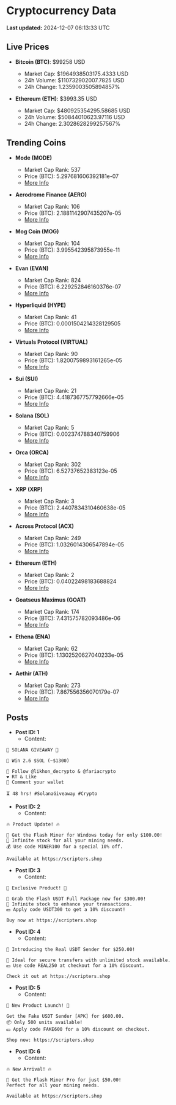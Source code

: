 # Cryptocurrency Data

**Last updated:** 2024-12-07 06:13:33 UTC

## Live Prices
- **Bitcoin (BTC)**: $99258 USD
  - Market Cap: $1964938503175.4333 USD
  - 24h Volume: $110732902007.7825 USD
  - 24h Change: 1.2359003505894857%

- **Ethereum (ETH)**: $3993.35 USD
  - Market Cap: $480925354295.58685 USD
  - 24h Volume: $50844010623.97116 USD
  - 24h Change: 2.3028628299257567%

## Trending Coins
- **Mode (MODE)**
  - Market Cap Rank: 537
  - Price (BTC): 5.297681606392181e-07
  - [More Info](https://www.coingecko.com/en/coins/mode)

- **Aerodrome Finance (AERO)**
  - Market Cap Rank: 106
  - Price (BTC): 2.1881142907435207e-05
  - [More Info](https://www.coingecko.com/en/coins/aerodrome-finance)

- **Mog Coin (MOG)**
  - Market Cap Rank: 104
  - Price (BTC): 3.995542395873955e-11
  - [More Info](https://www.coingecko.com/en/coins/mog-coin)

- **Evan (EVAN)**
  - Market Cap Rank: 824
  - Price (BTC): 6.229252846160376e-07
  - [More Info](https://www.coingecko.com/en/coins/evan)

- **Hyperliquid (HYPE)**
  - Market Cap Rank: 41
  - Price (BTC): 0.0001504214328129505
  - [More Info](https://www.coingecko.com/en/coins/hyperliquid)

- **Virtuals Protocol (VIRTUAL)**
  - Market Cap Rank: 90
  - Price (BTC): 1.8200759893161265e-05
  - [More Info](https://www.coingecko.com/en/coins/virtual-protocol)

- **Sui (SUI)**
  - Market Cap Rank: 21
  - Price (BTC): 4.4187367757792666e-05
  - [More Info](https://www.coingecko.com/en/coins/sui)

- **Solana (SOL)**
  - Market Cap Rank: 5
  - Price (BTC): 0.002374788340759906
  - [More Info](https://www.coingecko.com/en/coins/solana)

- **Orca (ORCA)**
  - Market Cap Rank: 302
  - Price (BTC): 6.52737652383123e-05
  - [More Info](https://www.coingecko.com/en/coins/orca)

- **XRP (XRP)**
  - Market Cap Rank: 3
  - Price (BTC): 2.4407834310460638e-05
  - [More Info](https://www.coingecko.com/en/coins/xrp)

- **Across Protocol (ACX)**
  - Market Cap Rank: 249
  - Price (BTC): 1.0326014306547894e-05
  - [More Info](https://www.coingecko.com/en/coins/across-protocol)

- **Ethereum (ETH)**
  - Market Cap Rank: 2
  - Price (BTC): 0.04022498183688824
  - [More Info](https://www.coingecko.com/en/coins/ethereum)

- **Goatseus Maximus (GOAT)**
  - Market Cap Rank: 174
  - Price (BTC): 7.431575782093486e-06
  - [More Info](https://www.coingecko.com/en/coins/goatseus-maximus)

- **Ethena (ENA)**
  - Market Cap Rank: 62
  - Price (BTC): 1.1302520627040233e-05
  - [More Info](https://www.coingecko.com/en/coins/ethena)

- **Aethir (ATH)**
  - Market Cap Rank: 273
  - Price (BTC): 7.867556356070179e-07
  - [More Info](https://www.coingecko.com/en/coins/aethir)

## Posts
- **Post ID: 1**
  - Content:
```
🚀 SOLANA GIVEAWAY 🚀

🎁 Win 2.6 $SOL (~$1300)

🤝 Follow @likhon_decrypto & @fariacrypto
❤️ RT & Like
💬 Comment your wallet

⏳ 48 hrs! #SolanaGiveaway #Crypto
```

- **Post ID: 2**
  - Content:
```
🔥 Product Update! 🔥

🚀 Get the Flash Miner for Windows today for only $100.00!
🔋 Infinite stock for all your mining needs.
💰 Use code MINER100 for a special 10% off.

Available at https://scripters.shop
```

- **Post ID: 3**
  - Content:
```
🎁 Exclusive Product! 🎁

💸 Grab the Flash USDT Full Package now for $300.00!
🎉 Infinite stock to enhance your transactions.
💵 Apply code USDT300 to get a 10% discount!

Buy now at https://scripters.shop
```

- **Post ID: 4**
  - Content:
```
💎 Introducing the Real USDT Sender for $250.00!

💼 Ideal for secure transfers with unlimited stock available.
💵 Use code REAL250 at checkout for a 10% discount.

Check it out at https://scripters.shop
```

- **Post ID: 5**
  - Content:
```
🚀 New Product Launch! 🚀

Get the Fake USDT Sender [APK] for $600.00.
📦 Only 500 units available!
💵 Apply code FAKE600 for a 10% discount on checkout.

Shop now: https://scripters.shop
```

- **Post ID: 6**
  - Content:
```
🔥 New Arrival! 🔥

💸 Get the Flash Miner Pro for just $50.00!
Perfect for all your mining needs.

Available at https://scripters.shop
```

